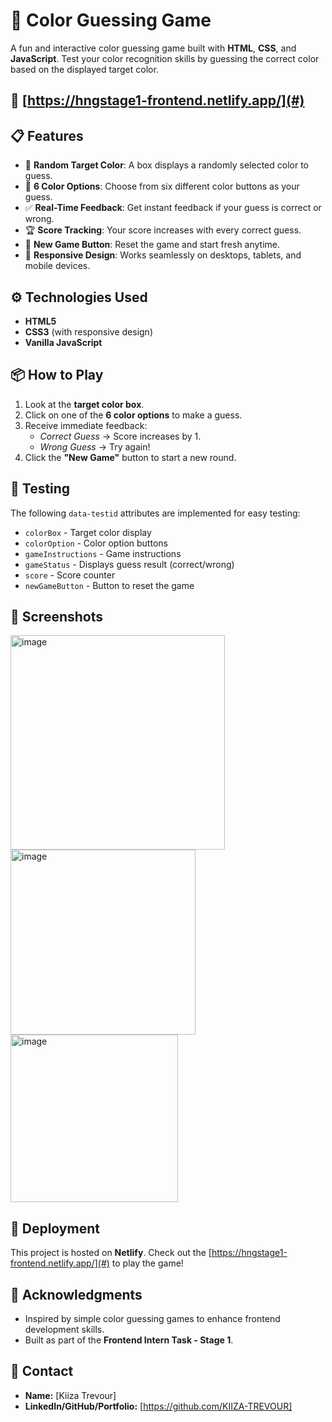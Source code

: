 # 🎨 Color Guessing Game

A fun and interactive color guessing game built with **HTML**, **CSS**, and **JavaScript**. Test your color recognition skills by guessing the correct color based on the displayed target color.

## 🚀 [https://hngstage1-frontend.netlify.app/](#)


## 📋 Features

- 🎯 **Random Target Color**: A box displays a randomly selected color to guess.
- 🎨 **6 Color Options**: Choose from six different color buttons as your guess.
- ✅ **Real-Time Feedback**: Get instant feedback if your guess is correct or wrong.
- 🏆 **Score Tracking**: Your score increases with every correct guess.
- 🔄 **New Game Button**: Reset the game and start fresh anytime.
- 📱 **Responsive Design**: Works seamlessly on desktops, tablets, and mobile devices.

## ⚙️ Technologies Used

- **HTML5**
- **CSS3** (with responsive design)
- **Vanilla JavaScript**

## 📦 How to Play

1. Look at the **target color box**.
2. Click on one of the **6 color options** to make a guess.
3. Receive immediate feedback:
   - _Correct Guess_ → Score increases by 1.
   - _Wrong Guess_ → Try again!
4. Click the **"New Game"** button to start a new round.

## 🧪 Testing

The following `data-testid` attributes are implemented for easy testing:

- `colorBox` - Target color display
- `colorOption` - Color option buttons
- `gameInstructions` - Game instructions
- `gameStatus` - Displays guess result (correct/wrong)
- `score` - Score counter
- `newGameButton` - Button to reset the game

## 📱 Screenshots
<img width="343" alt="image" src="https://github.com/user-attachments/assets/127ed142-a085-4c6a-8d91-52d3bc4b80b0" /> 
<img width="296" alt="image" src="https://github.com/user-attachments/assets/97aeef36-bbcb-4f2d-9419-2b4c5391b9b0" />
<img width="268" alt="image" src="https://github.com/user-attachments/assets/d87ccfee-e2f2-4a54-90f6-d4f04c9718d8" />




## 🚀 Deployment

This project is hosted on **Netlify**. Check out the [https://hngstage1-frontend.netlify.app/](#) to play the game! 

## 🙌 Acknowledgments

- Inspired by simple color guessing games to enhance frontend development skills.
- Built as part of the **Frontend Intern Task - Stage 1**.

## 📧 Contact



- **Name:** [Kiiza Trevour]
- **LinkedIn/GitHub/Portfolio:** [https://github.com/KIIZA-TREVOUR]
